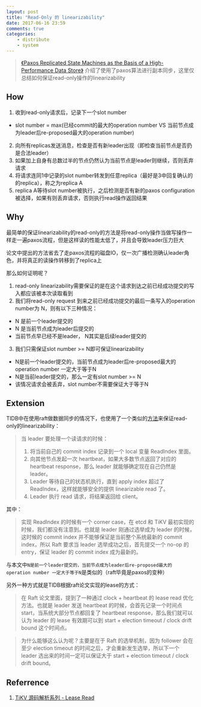 ```yaml
---
layout: post
title: "Read-Only 的 linearizability"
date: 2017-06-16 23:59
comments: true
categories:
    - distribute
    - system
---
```

> [《Paxos Replicated State Machines as the Basis of a High-Performance
Data Store》](https://github.com/1Feng/learn-distributed-systems/blob/master/practice/storage/others/SMARTER/Bolosky.pdf) 介绍了使用了paxos算法进行副本同步，这里仅总结如何保证read-only操作的linearizability

## How

1. 收到read-only请求后，记录下一个slot number
  - slot number = max(已经commit的最大的operation number VS 当前节点成为leader后re-proposed最大的operation number)
2. 向所有replicas发送消息，检查是否有新leader出现（即检查当前节点是否扔是合法leader）
3. 如果加上自身有总数过半的节点仍然认为当前节点是leader则继续，否则丢弃请求
4. 将请求连同1中记录的slot number转发到任意replica（最好是3中回复确认的的replica），称之为replica A
5. replica A等待slot number被执行，之后检测是否有新的paxos configuration被选择，如果有则丢弃请求，否则执行read操作返回结果

## Why

最简单的保证linearizability的read-only的方法是将read-only操作当做写操作一样走一遍paxos流程，但是这样读的性能太低了，并且会导致leader压力巨大

论文中提出的方法省去了走paxos流程的磁盘IO，仅一次广播检测确认leader角色，并将真正的读操作转移到了replica上

那么如何证明呢？

1. read-only linearizability需要保证的是在这个请求到达之前已经成功提交的写入都应该被本次读取看到
2. 我们将read-only request 到来之前已经成功提交的最后一条写入的operation number为 N，则有以下三种情况：
  - N 是前一个leader提交的
  - N 是当前节点成为leader后提交的
  - 当前节点早已经不是leader， N其实是后续leader提交的
3. 我们只需保证slot number >= N即可保证linearizability
  - N是前一个leader提交的，当前节点成为leader后re-proposed最大的operation number 一定大于等于N
  - N是当前leader提交的，那么一定有slot number >= N
  - 该情况请求会被丢弃，slot number不需要保证大于等于N
 
## Extension
 
TIDB中在使用raft做数据同步的情况下，也使用了一个类似的[方法](https://zhuanlan.zhihu.com/p/25367435)来保证read-only的linearizability：

>当 leader 要处理一个读请求的时候：
>1. 将当前自己的 commit index 记录到一个 local 变量 ReadIndex 里面。
>2. 向其他节点发起一次 heartbeat，如果大多数节点返回了对应的 heartbeat response，那么 leader 就能够确定现在自己仍然是 leader。
>3. Leader 等待自己的状态机执行，直到 apply index 超过了 ReadIndex，这样就能够安全的提供 linearizable read 了。
>4. Leader 执行 read 请求，将结果返回给 client。

其中：
>实现 ReadIndex 的时候有一个 corner case，在 etcd 和 TiKV 最初实现的时候，我们都没有注意到。也就是 leader 刚通过选举成为 leader 的时候，这时候的 commit index 并不能够保证是当前整个系统最新的 commit index，所以 Raft 要求当 leader 选举成功之后，首先提交一个 no-op 的 entry，保证 leader 的 commit index 成为最新的。

与本文中`N是前一个leader提交的，当前节点成为leader后re-proposed最大的operation number 一定大于等于N`是类似的（raft毕竟是paxos的变种）

另外一种方式就是TIDB根据raft论文实现的lease的方式：

>在 Raft 论文里面，提到了一种通过 clock + heartbeat 的 lease read 优化方法。也就是 leader 发送 heartbeat 的时候，会首先记录一个时间点 start，当系统大部分节点都回复了 heartbeat response，那么我们就可以认为 leader 的 lease 有效期可以到 start + election timeout / clock drift bound 这个时间点。

>为什么能够这么认为呢？主要是在于 Raft 的选举机制，因为 follower 会在至少 election timeout 的时间之后，才会重新发生选举，所以下一个 leader 选出来的时间一定可以保证大于 start + election timeout / clock drift bound。

## Referrence
1. [TiKV 源码解析系列 - Lease Read](https://zhuanlan.zhihu.com/p/25367435)
